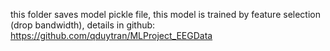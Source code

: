 this folder saves model pickle file, this model is trained by feature selection (drop bandwidth), details in github: https://github.com/qduytran/MLProject_EEGData
